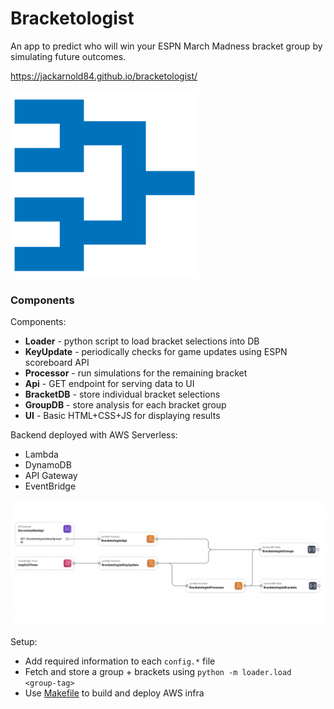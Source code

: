 # Bracketologist

An app to predict who will win your ESPN March Madness bracket group by simulating future outcomes.

https://jackarnold84.github.io/bracketologist/

![Bracketologist Logo](/static/images/icon.png)

### Components

Components:
- **Loader** - python script to load bracket selections into DB
- **KeyUpdate** - periodically checks for game updates using ESPN scoreboard API
- **Processor** - run simulations for the remaining bracket
- **Api** - GET endpoint for serving data to UI
- **BracketDB** - store individual bracket selections
- **GroupDB** - store analysis for each bracket group
- **UI** - Basic HTML+CSS+JS for displaying results

Backend deployed with AWS Serverless:
- Lambda
- DynamoDB
- API Gateway
- EventBridge

![Bracketologist Infra](/static/images/infra-diagram.png)

Setup:
- Add required information to each `config.*` file
- Fetch and store a group + brackets using `python -m loader.load <group-tag>`
- Use [Makefile](/Makefile) to build and deploy AWS infra
